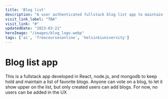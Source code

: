 ```yaml
---
title: 'Blog list'
description: "A user authenticated fullstack blog list app to maintain and like blogs."
visit_link_label: "TBA"
visit_link: "#"
updatedDate: "2023-03-21"
heroImage: "/images/blog_logo.webp"
tags: ['ai', 'freecoursesonline', 'helsinkiuniversity']
---
```

# Blog list app
This is a fullstack app developed in React, node.js, and mongodb to keep hold and maintain a list of favorite blogs. Anyone can vote on a blog, to let it show upper on the list, but only created users can add blogs. For now, no users can be added in the UX
